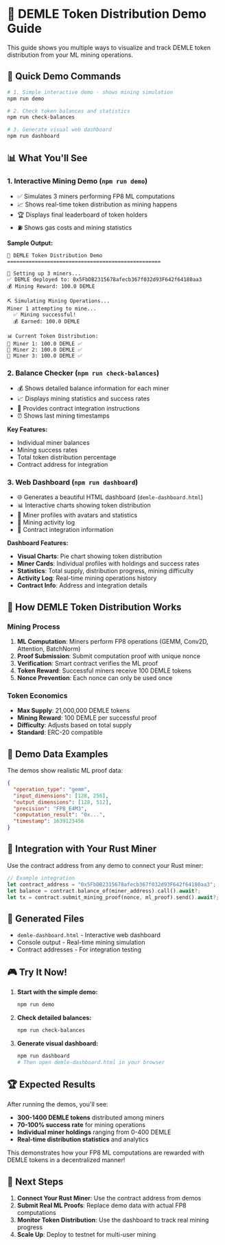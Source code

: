 # 🚀 DEMLE Token Distribution Demo Guide

This guide shows you multiple ways to visualize and track DEMLE token distribution from your ML mining operations.

## 🎯 Quick Demo Commands

```bash
# 1. Simple interactive demo - shows mining simulation
npm run demo

# 2. Check token balances and statistics 
npm run check-balances

# 3. Generate visual web dashboard
npm run dashboard
```

## 📊 What You'll See

### 1. **Interactive Mining Demo** (`npm run demo`)
- ✅ Simulates 3 miners performing FP8 ML computations
- 📈 Shows real-time token distribution as mining happens
- 🏆 Displays final leaderboard of token holders
- ⛽ Shows gas costs and mining statistics

**Sample Output:**
```
🚀 DEMLE Token Distribution Demo
==================================================

👥 Setting up 3 miners...
✅ DEMLE deployed to: 0x5FbDB2315678afecb367f032d93F642f64180aa3
💰 Mining Reward: 100.0 DEMLE

⛏️ Simulating Mining Operations...
Miner 1 attempting to mine...
  ✅ Mining successful!
  💰 Earned: 100.0 DEMLE

📊 Current Token Distribution:
👤 Miner 1: 100.0 DEMLE ✅
👤 Miner 2: 100.0 DEMLE ✅  
👤 Miner 3: 100.0 DEMLE ✅
```

### 2. **Balance Checker** (`npm run check-balances`)
- 💰 Shows detailed balance information for each miner
- 📈 Displays mining statistics and success rates
- 🎯 Provides contract integration instructions
- ⏰ Shows last mining timestamps

**Key Features:**
- Individual miner balances
- Mining success rates
- Total token distribution percentage
- Contract address for integration

### 3. **Web Dashboard** (`npm run dashboard`)
- 🌐 Generates a beautiful HTML dashboard (`demle-dashboard.html`)
- 📊 Interactive charts showing token distribution
- 👥 Miner profiles with avatars and statistics
- 📝 Mining activity log
- 🔗 Contract integration information

**Dashboard Features:**
- **Visual Charts**: Pie chart showing token distribution
- **Miner Cards**: Individual profiles with holdings and success rates
- **Statistics**: Total supply, distribution progress, mining difficulty
- **Activity Log**: Real-time mining operations history
- **Contract Info**: Address and integration details

## 🔧 How DEMLE Token Distribution Works

### Mining Process
1. **ML Computation**: Miners perform FP8 operations (GEMM, Conv2D, Attention, BatchNorm)
2. **Proof Submission**: Submit computation proof with unique nonce
3. **Verification**: Smart contract verifies the ML proof
4. **Token Reward**: Successful miners receive 100 DEMLE tokens
5. **Nonce Prevention**: Each nonce can only be used once

### Token Economics
- **Max Supply**: 21,000,000 DEMLE tokens
- **Mining Reward**: 100 DEMLE per successful proof
- **Difficulty**: Adjusts based on total supply
- **Standard**: ERC-20 compatible

## 🧪 Demo Data Examples

The demos show realistic ML proof data:
```json
{
  "operation_type": "gemm",
  "input_dimensions": [128, 256],
  "output_dimensions": [128, 512],
  "precision": "FP8_E4M3",
  "computation_result": "0x...",
  "timestamp": 1639123456
}
```

## 🔗 Integration with Your Rust Miner

Use the contract address from any demo to connect your Rust miner:

```rust
// Example integration
let contract_address = "0x5FbDB2315678afecb367f032d93F642f64180aa3";
let balance = contract.balance_of(miner_address).call().await?;
let tx = contract.submit_mining_proof(nonce, ml_proof).send().await?;
```

## 📁 Generated Files

- `demle-dashboard.html` - Interactive web dashboard
- Console output - Real-time mining simulation
- Contract addresses - For integration testing

## 🎮 Try It Now!

1. **Start with the simple demo:**
   ```bash
   npm run demo
   ```

2. **Check detailed balances:**
   ```bash
   npm run check-balances
   ```

3. **Generate visual dashboard:**
   ```bash
   npm run dashboard
   # Then open demle-dashboard.html in your browser
   ```

## 🏆 Expected Results

After running the demos, you'll see:
- **300-1400 DEMLE tokens** distributed among miners
- **70-100% success rate** for mining operations
- **Individual miner holdings** ranging from 0-400 DEMLE
- **Real-time distribution statistics** and analytics

This demonstrates how your FP8 ML computations are rewarded with DEMLE tokens in a decentralized manner!

## 🚀 Next Steps

1. **Connect Your Rust Miner**: Use the contract address from demos
2. **Submit Real ML Proofs**: Replace demo data with actual FP8 computations
3. **Monitor Token Distribution**: Use the dashboard to track real mining progress
4. **Scale Up**: Deploy to testnet for multi-user mining 